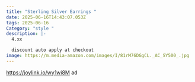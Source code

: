```yaml
---
title: "Sterling Silver Earrings "
date: 2025-06-16T14:43:07.053Z
tags: 2025-06-16
Category: "style "
description: |-
  4.xx 

  discount auto apply at checkout 
image: https://m.media-amazon.com/images/I/81rM76DGgCL._AC_SY500_.jpg
---
```

<!--StartFragment-->

https://joylink.io/wy1wi8M ad

<!--EndFragment-->